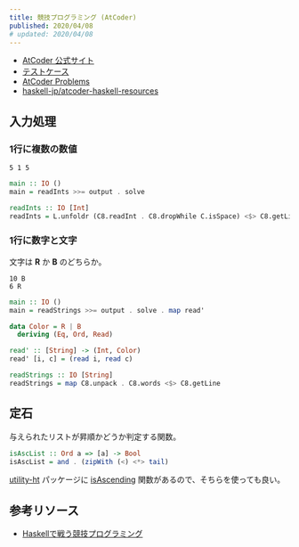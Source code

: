 ```yaml
---
title: 競技プログラミング (AtCoder)
published: 2020/04/08
# updated: 2020/04/08
---
```


- [AtCoder 公式サイト](https://atcoder.jp/)
- [テストケース](https://www.dropbox.com/sh/arnpe0ef5wds8cv/AAAk_SECQ2Nc6SVGii3rHX6Fa)
- [AtCoder Problems](https://kenkoooo.com/atcoder/)
- [haskell-jp/atcoder-haskell-resources](https://github.com/haskell-jp/atcoder-haskell-resources)

## 入力処理

### 1行に複数の数値

```
5 1 5
```

```hs
main :: IO ()
main = readInts >>= output . solve

readInts :: IO [Int]
readInts = L.unfoldr (C8.readInt . C8.dropWhile C.isSpace) <$> C8.getLine
```

### 1行に数字と文字

文字は **R** か **B** のどちらか。

```
10 B
6 R
```

```hs
main :: IO ()
main = readStrings >>= output . solve . map read'

data Color = R | B
  deriving (Eq, Ord, Read)

read' :: [String] -> (Int, Color)
read' [i, c] = (read i, read c)

readStrings :: IO [String]
readStrings = map C8.unpack . C8.words <$> C8.getLine
```

## 定石

与えられたリストが昇順かどうか判定する関数。

```hs
isAscList :: Ord a => [a] -> Bool
isAscList = and . (zipWith (<) <*> tail)
```

[utility-ht](https://hackage.haskell.org/package/utility-ht) パッケージに [isAscending](https://hackage.haskell.org/package/utility-ht-0.0.15/docs/Data-List-HT.html#v:isAscending) 関数があるので、そちらを使っても良い。

## 参考リソース

- [Haskellで戦う競技プログラミング](https://lab.miz-ar.info/kyopro-haskell/)